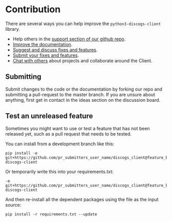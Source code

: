 # Contribution

There are several ways you can help improve the `python3-discogs-client` library.

- Help others in the [support section of our github repo](
  https://github.com/joalla/discogs_client/discussions/categories/support).
- [Improve the documentation](
  https://github.com/joalla/discogs_client/tree/master/docs).
- [Suggest and discuss fixes and features](
  https://github.com/joalla/discogs_client/discussions/categories/ideas).
- [Submit your fixes and features](#submitting).
- [Chat with others](
  https://github.com/joalla/discogs_client/discussions/categories/projects)
  about projects and collaborate around the Client.


## Submitting

Submit changes to the code or the documentation by forking our repo and submitting a pull-request to the master branch. If you are unsure about anything, first get in contact in the ideas section on the discussion board.


## Test an unreleased feature

Sometimes you might want to use or test a feature that has not been released yet, such as a pull request that needs to be tested.

You can install from a development branch like this:

```
pip install -e git+https://github.com/pr_submitters_user_name/discogs_client@feature_branch_name#egg=python3-discogs-client
```

Or temporarily write this into your requirements.txt:

```
-e git+https://github.com/pr_submitters_user_name/discogs_client@feature_branch_name#egg=python3-discogs-client
```

And then re-install all the dependent packages using the file as the input
source:
```
pip install -r requirements.txt --update
```
